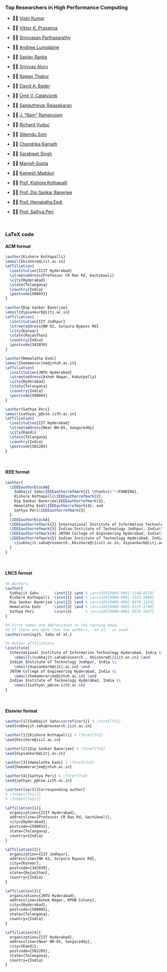 <!-- | 🧪 [XXX](https://github.com/puzzlef/XXX) | DDD | -->


### Top Researchers in High Performance Computing

- 👨‍🏫 [Vipin Kumar](https://scholar.google.com/citations?hl=en&user=BnxU9TEAAAAJ)
- 👨‍🏫 [Viktor K. Prasanna](https://scholar.google.com/citations?hl=en&user=4FQXSP8AAAAJ)
- 👨‍🏫 [Srinivasan Parthasarathy](https://scholar.google.com/citations?hl=en&user=2mjUsP8AAAAJ)
- 👨‍🏫 [Andrew Lumsdaine](https://scholar.google.com/citations?hl=en&user=rc_EJ2kAAAAJ)
- 👨‍🏫 [Sanjay Ranka](https://scholar.google.com/citations?hl=en&user=j7WSgbwAAAAJ)
- 👨‍🏫 [Srinivas Aluru](https://scholar.google.com/citations?hl=en&user=YOGOScoAAAAJ)
- 👨‍🏫 [Rajeev Thakur](https://scholar.google.com/citations?hl=en&user=a3xr3XkAAAAJ)
- 👨‍🏫 [David A. Bader](https://scholar.google.com/citations?hl=en&user=uXUA1pgAAAAJ)
- 👨‍🏫 [Ümit V. Çatalyürek](https://scholar.google.com/citations?hl=en&user=OLDMURQAAAAJ)
- 👨‍🏫 [Sanguthevar Rajasekaran](https://scholar.google.com/citations?hl=en&user=fKoTRs8AAAAJ)
- 👨‍🏫 [J. "Ram" Ramanujam](https://scholar.google.com/citations?hl=en&user=8HB-vOoAAAAJ)
- 👨‍🏫 [Richard Vuduc](https://scholar.google.com/citations?hl=en&user=CCGI7x4AAAAJ)
- 👨‍🏫 [Sibendu Som](https://scholar.google.com/citations?hl=en&user=Hx0j2foAAAAJ)
- 👨‍🏫 [Chandrika Kamath](https://scholar.google.com/citations?hl=en&user=PB82ll0AAAAJ)
- 👨‍🏫 [Sarabjeet Singh](https://scholar.google.com/citations?hl=en&user=j5ZZhycAAAAJ)
- 👨‍🏫 [Manish Gupta](https://scholar.google.com/citations?hl=en&user=fHISoWoAAAAJ)

- 👨‍🏫 [Kamesh Madduri](https://madduri.org/)

- 👨‍🏫 [Prof. Kishore Kothapalli](https://faculty.iiit.ac.in/~kkishore/)
- 👨‍🏫 [Prof. Dip Sankar Banerjee](https://sites.google.com/site/dipsankarban/)
- 👩‍🏫 [Prof. Hemalatha Eedi](https://jntuhceh.ac.in/faculty_details/5/dept/369)
- 👨‍🏫 [Prof. Sathya Peri](https://people.iith.ac.in/sathya_p/)

<br>


### LaTeX code

#### ACM format

```latex
\author{Kishore Kothapalli}
\email{kkishore@iiit.ac.in}
\affiliation{
  \institution{IIIT Hyderabad}
  \streetaddress{Professor CR Rao Rd, Gachibowli}
  \city{Hyderabad}
  \state{Telangana}
  \country{India}
  \postcode{500032}
}
```

```latex
\author{Dip Sankar Banerjee}
\email{dipsankarb@iitj.ac.in}
\affiliation{
  \institution{IIT Jodhpur}
  \streetaddress{NH 62, Surpura Bypass Rd}
  \city{Karwar}
  \state{Rajasthan}
  \country{India}
  \postcode{342030}
}
```

```latex
\author{Hemalatha Eedi}
\email{hemamorarjee@jntuh.ac.in}
\affiliation{
  \institution{JNTU Hyderabad}
  \streetaddress{Ashok Nagar, Kukatpally}
  \city{Hyderabad}
  \state{Telangana}
  \country{India}
  \postcode{500085}
}
```

```latex
\author{Sathya Peri}
\email{sathya\_p@cse.iith.ac.in}
\affiliation{
  \institution{IIT Hyderabad}
  \streetaddress{Near NH-65, Sangareddy}
  \city{Kandi}
  \state{Telangana}
  \country{India}
  \postcode{502285}
}
```

<br>


#### IEEE format

```latex
\author{
  \IEEEauthorblockN{
    Subhajit Sahu\IEEEauthorrefmark{2} \thanks{$^*$FUNDING},
    Kishore Kothapalli\IEEEauthorrefmark{2},
    Dip Sankar Banerjee\IEEEauthorrefmark{3},
    Hemalatha Eedi\IEEEauthorrefmark{4}, and
    Sathya Peri\IEEEauthorrefmark{5}
  }
  \IEEEauthorblockA{
  \IEEEauthorrefmark{2} International Institute of Information Technology Hyderabad, India\\
  \IEEEauthorrefmark{3} Indian Institute of Technology Jodhpur, India\\
  \IEEEauthorrefmark{4} JNTUH College of Engineering Hyderabad, India\\
  \IEEEauthorrefmark{5} Indian Institute of Technology Hyderabad, India\\
    \{subhajit.sahu@research.,kkishore@\}iiit.ac.in, dipsankarb@iitj.ac.in, hemamorarjee@jntuh.ac.in, sathya\_p@cse.iith.ac.in
  }
}
```

<br>


#### LNCS format

```latex
%% Authors.
\author{
  Subhajit Sahu       \inst{1} \and % \orcidID{0000-0001-5140-6578}
  Kishore Kothapalli  \inst{1} \and % \orcidID{0000-0001-5523-4494}
  Dip Sankar Banerjee \inst{2} \and % \orcidID{0000-0002-0476-1224}
  Hemalatha Eedi      \inst{3} \and % \orcidID{0000-0002-3717-1749}
  Sathya Peri         \inst{4}      % \orcidID{0000-0001-5633-5027}
}

%% First names are abbreviated in the running head.
%% If there are more than two authors, 'et al.' is used.
\authorrunning{S. Sahu et al.}

%% Author affiliations
\institute{
  International Institute of Information Technology Hyderabad, India \\
    \email{\{subhajit.sahu@research., kkishore@\}iiit.ac.in} \and
  Indian Institute of Technology Jodhpur, India \\
    \email{dipsankarb@iitj.ac.in} \and
  JNTUH College of Engineering Hyderabad, India \\
    \email{hemamorarjee@jntuh.ac.in} \and
  Indian Institute of Technology Hyderabad, India \\
    \email{sathya\_p@cse.iith.ac.in}
}
```

<br>


#### Elsevier format

```latex
\author[1]{Subhajit Sahu\corref{cor1}} % \fnref{fn1}
\ead{subhajit.sahu@research.iiit.ac.in}

\author[1]{Kishore Kothapalli} % \fnref{fn1}
\ead{kkishore@iiit.ac.in}

\author[2]{Dip Sankar Banerjee} % \fnref{fn2}
\ead{dipsankarb@iitj.ac.in}

\author[3]{Hemalatha Eedi} % \fnref{fn3}
\ead{hemamorarjee@jntuh.ac.in}

\author[4]{Sathya Peri} % \fnref{fn4}
\ead{sathya\_p@cse.iith.ac.in}

\cortext[cor1]{Corresponding author}
% \fntext[fn1]{}
% \fntext[fn2]{}

\affiliation[1]{
  organization={IIIT Hyderabad},
  addressline={Professor CR Rao Rd, Gachibowli},
  city={Hyderabad},
  postcode={500032},
  state={Telangana},
  country={India}
}

\affiliation[2]{
  organization={IIT Jodhpur},
  addressline={NH 62, Surpura Bypass Rd},
  city={Karwar},
  postcode={342030},
  state={Rajasthan},
  country={India}
}

\affiliation[3]{
  organization={JNTU Hyderabad},
  addressline={Ashok Nagar, KPHB Colony},
  city={Hyderabad},
  postcode={500085},
  state={Telangana},
  country={India}
}

\affiliation[4]{
  organization={IIT Hyderabad},
  addressline={Near NH-65, Sangareddy},
  city={Kandi},
  postcode={502285},
  state={Telangana},
  country={India}
}
```
